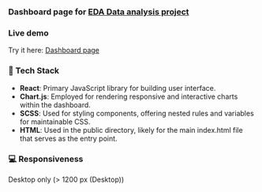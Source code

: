 ### Dashboard page for [EDA Data analysis project](https://github.com/lletov/buildings_analysis)

### Live demo
Try it here: [Dashboard page](https://lletov.github.io/dashboard_react/)

### 🧰 Tech Stack

- **React**: Primary JavaScript library for building user interface.
- **Chart.js**: Employed for rendering responsive and interactive charts within the dashboard.
- **SCSS**: Used for styling components, offering nested rules and variables for maintainable CSS.
- **HTML**: Used in the public directory, likely for the main index.html file that serves as the entry point.

### 💻 Responsiveness
Desktop only (> 1200 px (Desktop))

